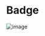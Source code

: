 # Badge

![image](https://github.com/Jhordy1-1/flutter-fisrt-app/assets/150082943/bb01a35e-6715-4691-99b1-6edb88d04902)

